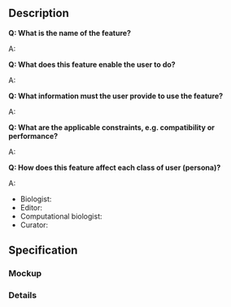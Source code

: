 ## Description

<!-- Fill in the answers below the questions -->

**Q: What is the name of the feature?**

A: 

**Q: What does this feature enable the user to do?**

A: 

**Q: What information must the user provide to use the feature?**

A: 

**Q: What are the applicable constraints, e.g. compatibility or performance?**

A: 

**Q: How does this feature affect each class of user (persona)?**

A:

- Biologist: 
- Editor: 
- Computational biologist: 
- Curator: 

<!-- Reference:

Biologist
- Position: Lab student/staff
- Standards: None known
- Pathway knowledge: Figures

Editor
- Position: Journal editor 
- Standards: None known
- Pathway knowledge: Figures

Computational biologist
- Position: Lab student/staff
- Standards: BioPAX/SBGN (or maybe others instead)
- Pathway knowledge: Enrichment analysis, Knowledge representation

Curator
- Position: Lab PI/staff
- Standards: BioPAX/SBGN
- Pathway knowledge: Knowledge representation

See personas doc for more details.
-->

## Specification

### Mockup

<!-- Provide a detailed mockup of the feature.  The mockup should show how and where the feature fits into the interface, and it should include all steps that a user would carry out. -->



### Details

<!-- Provide text that describes what is shown in the mockup.  Explain design decisions made. -->


